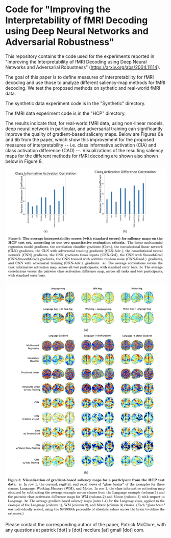 # Code for "Improving the Interpretability of fMRI Decoding using Deep Neural Networks and Adversarial Robustness"

This repository contains the code used for the experiments reported in "Improving the Interpretability of fMRI Decoding using Deep Neural Networks and Adversarial Robustness" (https://arxiv.org/abs/2004.11114).

The goal of this paper is to define measures of interpretability for fMRI decoding and use those to analyze different saliency-map methods for fMRI decoding. We test the proposed methods on sythetic and real-world fMRI data.

The synthetic data experiment code is in the "Synthetic" directory.

The fMRI data experiment code is in the "HCP" directory.

The results indicate that, for real-world fMRI data, using non-linear models, deep neural network in particular, and adversarial training can significantly improve the quality of gradient-based saliceny maps. Below are Figures 6a and 6b from the paper, which show this improvement for the proposed measures of interpretability -- i.e. class informative activation (CIA) and class activation difference (CAD) --. Visualizations of the resulting saliency maps for the different methods for fMRI decoding are shown also shown below in Figure 8.

![Optional Text](Figure_6.png)

![Optional Text](Figure_8.png)

Please contact the corresponding author of the paper, Patrick McClure, with any questions at patrick [dot] s [dot] mcclure [at] gmail [dot] com.
